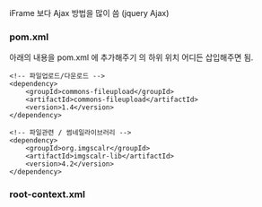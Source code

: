 iFrame 보다 Ajax 방법을 많이 씀 (jquery Ajax)



### pom.xml

아래의 내용을 pom.xml 에 추가해주기
<dependencies>의 하위 위치 어디든 삽입해주면 됨. 
  
```
<!-- 파일업로드/다운로드 -->
<dependency>
    <groupId>commons-fileupload</groupId>
    <artifactId>commons-fileupload</artifactId>
    <version>1.4</version>
</dependency>
 
<!-- 파일관련 / 썸네일라이브러리 -->
<dependency>
    <groupId>org.imgscalr</groupId>
    <artifactId>imgscalr-lib</artifactId>
    <version>4.2</version>
</dependency>
```
  
  

  
  ### root-context.xml
  
```
  
```


